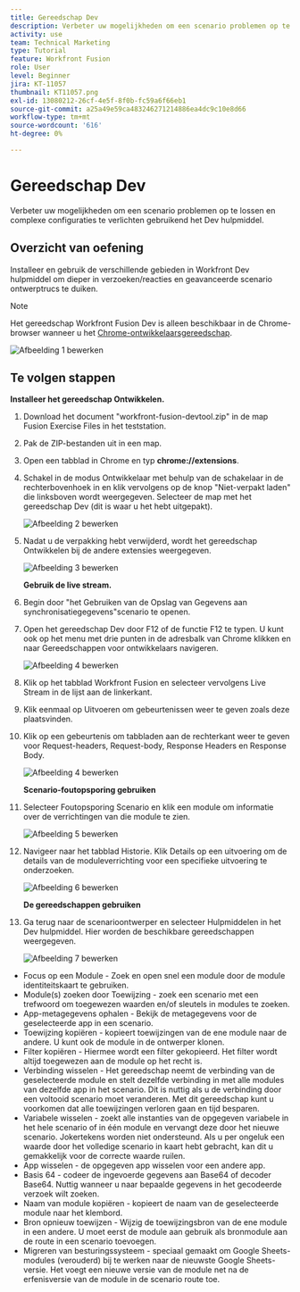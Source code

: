 ```yaml
---
title: Gereedschap Dev
description: Verbeter uw mogelijkheden om een scenario problemen op te lossen en complexe configuraties te verlichten gebruikend DevTool.
activity: use
team: Technical Marketing
type: Tutorial
feature: Workfront Fusion
role: User
level: Beginner
jira: KT-11057
thumbnail: KT11057.png
exl-id: 13080212-26cf-4e5f-8f0b-fc59a6f66eb1
source-git-commit: a25a49e59ca483246271214886ea4dc9c10e8d66
workflow-type: tm+mt
source-wordcount: '616'
ht-degree: 0%

---
```


# Gereedschap Dev

Verbeter uw mogelijkheden om een scenario problemen op te lossen en complexe configuraties te verlichten gebruikend het Dev hulpmiddel.

## Overzicht van oefening

Installeer en gebruik de verschillende gebieden in Workfront Dev hulpmiddel om dieper in verzoeken/reacties en geavanceerde scenario ontwerptrucs te duiken.

>[!NOTE]
>
>Het gereedschap Workfront Fusion Dev is alleen beschikbaar in de Chrome-browser wanneer u het [Chrome-ontwikkelaarsgereedschap](https://developer.chrome.com/docs/devtools/).

![Afbeelding 1 bewerken](../12-exercises/assets/devtool-walkthrough-1.png)

## Te volgen stappen

**Installeer het gereedschap Ontwikkelen.**

1. Download het document &quot;workfront-fusion-devtool.zip&quot; in de map Fusion Exercise Files in het teststation.
1. Pak de ZIP-bestanden uit in een map.
1. Open een tabblad in Chrome en typ **chrome://extensions**.
1. Schakel in de modus Ontwikkelaar met behulp van de schakelaar in de rechterbovenhoek in en klik vervolgens op de knop &quot;Niet-verpakt laden&quot; die linksboven wordt weergegeven. Selecteer de map met het gereedschap Dev (dit is waar u het hebt uitgepakt).

   ![Afbeelding 2 bewerken](../12-exercises/assets/devtool-walkthrough-2.png)

1. Nadat u de verpakking hebt verwijderd, wordt het gereedschap Ontwikkelen bij de andere extensies weergegeven.

   ![Afbeelding 3 bewerken](../12-exercises/assets/devtool-walkthrough-3.png)

   **Gebruik de live stream.**

1. Begin door &quot;het Gebruiken van de Opslag van Gegevens aan synchronisatiegegevens&quot;scenario te openen.
1. Open het gereedschap Dev door F12 of de functie F12 te typen. U kunt ook op het menu met drie punten in de adresbalk van Chrome klikken en naar Gereedschappen voor ontwikkelaars navigeren.

   ![Afbeelding 4 bewerken](../12-exercises/assets/navigate-to-devtools.png)

1. Klik op het tabblad Workfront Fusion en selecteer vervolgens Live Stream in de lijst aan de linkerkant.
1. Klik eenmaal op Uitvoeren om gebeurtenissen weer te geven zoals deze plaatsvinden.
1. Klik op een gebeurtenis om tabbladen aan de rechterkant weer te geven voor Request-headers, Request-body, Response Headers en Response Body.

   ![Afbeelding 4 bewerken](../12-exercises/assets/devtool-walkthrough-4.png)

   **Scenario-foutopsporing gebruiken**

1. Selecteer Foutopsporing Scenario en klik een module om informatie over de verrichtingen van die module te zien.

   ![Afbeelding 5 bewerken](../12-exercises/assets/devtool-walkthrough-5.png)

1. Navigeer naar het tabblad Historie. Klik Details op een uitvoering om de details van de moduleverrichting voor een specifieke uitvoering te onderzoeken.

   ![Afbeelding 6 bewerken](../12-exercises/assets/devtool-walkthrough-6.png)

   **De gereedschappen gebruiken**

1. Ga terug naar de scenarioontwerper en selecteer Hulpmiddelen in het Dev hulpmiddel. Hier worden de beschikbare gereedschappen weergegeven.

   ![Afbeelding 7 bewerken](../12-exercises/assets/devtool-walkthrough-7.png)

+ Focus op een Module - Zoek en open snel een module door de module identiteitskaart te gebruiken.
+ Module(s) zoeken door Toewijzing - zoek een scenario met een trefwoord om toegewezen waarden en/of sleutels in modules te zoeken.
+ App-metagegevens ophalen - Bekijk de metagegevens voor de geselecteerde app in een scenario.
+ Toewijzing kopiëren - kopieert toewijzingen van de ene module naar de andere. U kunt ook de module in de ontwerper klonen.
+ Filter kopiëren - Hiermee wordt een filter gekopieerd. Het filter wordt altijd toegewezen aan de module op het recht is.
+ Verbinding wisselen - Het gereedschap neemt de verbinding van de geselecteerde module en stelt dezelfde verbinding in met alle modules van dezelfde app in het scenario. Dit is nuttig als u de verbinding door een voltooid scenario moet veranderen. Met dit gereedschap kunt u voorkomen dat alle toewijzingen verloren gaan en tijd besparen.
+ Variabele wisselen - zoekt alle instanties van de opgegeven variabele in het hele scenario of in één module en vervangt deze door het nieuwe scenario. Jokertekens worden niet ondersteund. Als u per ongeluk een waarde door het volledige scenario in kaart hebt gebracht, kan dit u gemakkelijk voor de correcte waarde ruilen.
+ App wisselen - de opgegeven app wisselen voor een andere app.
+ Basis 64 - codeer de ingevoerde gegevens aan Base64 of decoder Base64. Nuttig wanneer u naar bepaalde gegevens in het gecodeerde verzoek wilt zoeken.
+ Naam van module kopiëren - kopieert de naam van de geselecteerde module naar het klembord.
+ Bron opnieuw toewijzen - Wijzig de toewijzingsbron van de ene module in een andere. U moet eerst de module aan gebruik als bronmodule aan de route in een scenario toevoegen.
+ Migreren van besturingssysteem - speciaal gemaakt om Google Sheets-modules (verouderd) bij te werken naar de nieuwste Google Sheets-versie. Het voegt een nieuwe versie van de module net na de erfenisversie van de module in de scenario route toe.
